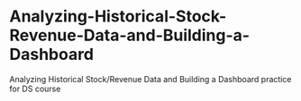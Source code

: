 # Analyzing-Historical-Stock-Revenue-Data-and-Building-a-Dashboard
Analyzing Historical Stock/Revenue Data and Building a Dashboard practice for DS course
